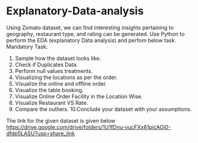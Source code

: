 # Explanatory-Data-analysis

Using Zomato dataset, we can find interesting insights pertaining to geography, restaurant
type, and rating can be generated. Use Python to perform the EDA (explanatory Data analysis)
and perfom below task.
Mandatory Task:
1. Sample how the dataset looks like.
2. Check if Duplicates Data.
3. Perform null values treatments.
4. Visualizing the locations as per the order.
5. Visualize the online and offline order.
6. Visualize the table booking.
7. Visualize Online Order Facility in the Location Wise.
8. Visualize Restaurant VS Rate.
9. Compare the outliers.
10.Conclude your dataset with your assumptions.


The link for the given dataset is given below
https://drive.google.com/drive/folders/1U1fDnu-vucFXx61picAOi0-dfdp5LASU?usp=share_link

